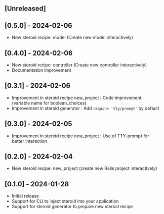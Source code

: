## [Unreleased]

## [0.5.0] - 2024-02-06

- New steroid recipe: model (Create new model interactively)

## [0.4.0] - 2024-02-06

- New steroid recipe: controller (Create new controller interactively)
- Documentation improvement

## [0.3.1] - 2024-02-06

- Improvement in steroid recipe new_project : Code improvement (variable name for boolean_choices)
- Improvement in steroid generator : Add `require 'tty/prompt'` by default

## [0.3.0] - 2024-02-05

- Improvement in steroid recipe new_project : Use of TTY-prompt for better interaction

## [0.2.0] - 2024-02-04

- New steroid recipe: new_project (create new Rails project interactively)

## [0.1.0] - 2024-01-28

- Initial release
- Support for CLI to inject steroid into your application
- Support for steroid generator to prepare new steroid recipe
